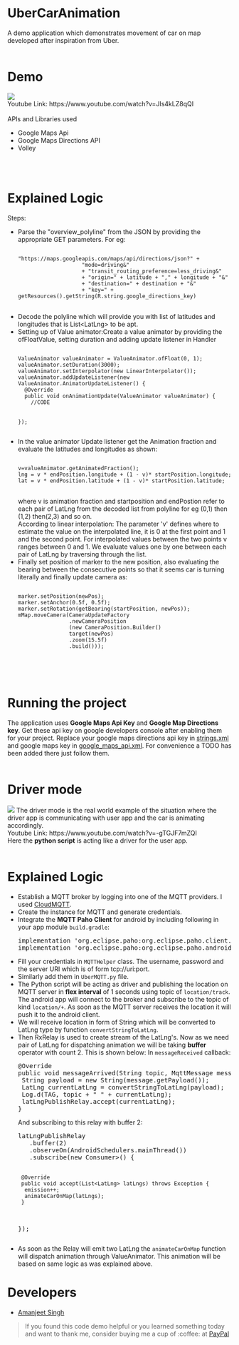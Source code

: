 # UberCarAnimation
A demo application which demonstrates movement of car on map developed after inspiration from Uber.
<br><br>
# Demo
<img src="https://user-images.githubusercontent.com/12881364/29244386-7f164cd6-7fd4-11e7-9d1a-13af7ee237ba.gif"/>
<br>
Youtube Link: https://www.youtube.com/watch?v=JIs4kLZ8qQI
<br><br>
APIs and Libraries used
<UL>
<LI>Google Maps Api</LI>
<LI>Google Maps Directions API</LI>
<LI>Volley</LI>
</UL>

<br><br>
# Explained Logic
Steps:
<UL>
<LI>Parse the "overview_polyline" from the JSON by providing the appropriate GET parameters. For eg:
<pre>
<code>
"https://maps.googleapis.com/maps/api/directions/json?" +
                    "mode=driving&"
                    + "transit_routing_preference=less_driving&"
                    + "origin=" + latitude + "," + longitude + "&"
                    + "destination=" + destination + "&"
                    + "key=" + getResources().getString(R.string.google_directions_key)
</code>
</pre>
</LI>
<LI>Decode the polyline which will provide you with list of latitudes and longitudes that is List&ltLatLng&gt to be apt.</LI>
<LI>Setting up of Value animator:Create a value animator by providing the ofFloatValue, setting duration and adding update listener in Handler
<pre>
<code>
ValueAnimator valueAnimator = ValueAnimator.ofFloat(0, 1);
valueAnimator.setDuration(3000);
valueAnimator.setInterpolator(new LinearInterpolator());
valueAnimator.addUpdateListener(new ValueAnimator.AnimatorUpdateListener() {
  @Override
  public void onAnimationUpdate(ValueAnimator valueAnimator) {
    //CODE
    
});
</code>
</pre>
</LI>
<LI>In the value animator Update listener get the Animation fraction and evaluate the latitudes and longitudes as shown:
<pre>
<code>
v=valueAnimator.getAnimatedFraction();
lng = v * endPosition.longitude + (1 - v)* startPosition.longitude;
lat = v * endPosition.latitude + (1 - v)* startPosition.latitude;
</code>
</pre>
where v is animation fraction
and startposition and endPostion refer to each pair of LatLng from the decoded list from polyline for eg (0,1) then (1,2) then(2,3)
and so on.<br>
According to linear interpolation:
The parameter 'v' defines where to estimate the value on the interpolated line, it is 0 at the first point and 1 and the second point. 
For interpolated values between the two points v ranges between 0 and 1.
We evaluate values one by one between each pair of LatLng by traversing through the list.
</LI>
<LI>
Finally  set position of marker to the new position, also evaluating the bearing between the consecutive points so that it seems car is turning literally
and finally update camera as:
<pre>
<code>
marker.setPosition(newPos);
marker.setAnchor(0.5f, 0.5f);
marker.setRotation(getBearing(startPosition, newPos));
mMap.moveCamera(CameraUpdateFactory
                .newCameraPosition
                (new CameraPosition.Builder()
                target(newPos)
                .zoom(15.5f)
                .build()));
</code>
</pre>
</LI>
</UL>


<br><br>
# Running the project
The application uses <b>Google Maps Api Key</b> and <b>Google Map Directions key</b>. Get these api key on google developers console after enabling them for your project. Replace your google maps directions api key in <a href="https://github.com/amanjeetsingh150/UberCarAnimation/blob/master/app/src/main/res/values/strings.xml">strings.xml</a> and google maps key in <a href="https://github.com/amanjeetsingh150/UberCarAnimation/blob/master/app/src/debug/res/values/google_maps_api.xml">google_maps_api.xml</a>. For convenience a TODO has been added there just follow them.
<br><br>

# Driver mode
<img src="https://user-images.githubusercontent.com/12881364/45456295-d4f0b900-b707-11e8-8067-e1adb9c98716.gif" />
The driver mode is the real world example of the situation where the driver app is communicating with user app and the car is animating accordingly.
<br>
Youtube Link: https://www.youtube.com/watch?v=-gTGJF7mZQI
<br>
Here the <b>python script</b> is acting like a driver for the user app.
<br><br>


# Explained Logic

<UL>
<LI>Establish a MQTT broker by logging into one of the MQTT providers. I used <a href="https://customer.cloudmqtt.com/login">CloudMQTT</a>.</LI>
<LI>Create the instance for MQTT and generate credentials.</LI>
<LI>Integrate the <b>MQTT Paho Client</b> for android by including following in your app module <code>build.gradle</code>:
<pre>
implementation 'org.eclipse.paho:org.eclipse.paho.client.mqttv3:1.1.0'
implementation 'org.eclipse.paho:org.eclipse.paho.android.service:1.1.1'
</pre>
</LI>
<LI>Fill your credentials in <code>MQTTHelper</code> class. The username, password and the server URI which is of form tcp://uri:port.</LI>
<LI>Similarly add them in <code>UberMQTT.py</code> file.</LI>
<LI>The Python script will be acting as driver and publishing the location on MQTT server in <b>flex interval</b> of 1 seconds using topic of <code>location/track</code>.
The android app will connect to the broker and subscribe to the topic of kind <code>location/+</code>. As soon as the MQTT server receives the location it will push it to the android client.</LI>
<LI>We will receive location in form of String which will be converted to LatLng type by function <code>convertStringToLatLng</code>.</LI>
<LI>Then RxRelay is used to create stream of the LatLng's. Now as we need pair of LatLng for dispatching animation we will be taking <b>buffer</b> operator with count 2. This is shown below:
In <code>messageReceived</code> callback:
<pre>
@Override
public void messageArrived(String topic, MqttMessage message) throws Exception {
 String payload = new String(message.getPayload());
 LatLng currentLatLng = convertStringToLatLng(payload);
 Log.d(TAG, topic + " " + currentLatLng);
 latLngPublishRelay.accept(currentLatLng);
}
</pre>
And subscribing to this relay with buffer 2:
<pre>
latLngPublishRelay
   .buffer(2)
   .observeOn(AndroidSchedulers.mainThread())
   .subscribe(new Consumer<List<LatLng>>() {

     @Override
     public void accept(List<LatLng> latLngs) throws Exception {
      emission++;
      animateCarOnMap(latLngs);
     }

   });
</pre>
</LI>
<LI>As soon as the Relay will emit two LatLng the <code>animateCarOnMap</code> function will dispatch animation through ValueAnimator. This animation will be based on same logic as was explained above.</LI>
</UL>

 

# Developers
<UL>
<LI><a href="https://github.com/amanjeetsingh150">Amanjeet Singh</a>
</UL>
<blockquote>
If you found this code demo helpful or you learned something today and want to thank me, consider buying me a cup of :coffee: at
<a href="https://www.paypal.me/amanjeetsingh150">PayPal</a>
</blockquote>
